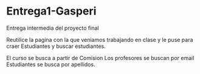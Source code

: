 # Entrega1-Gasperi
Entrega intermedia del proyecto final

Reutilice la pagina con la que veniamos trabajando en clase y le puse para craer Estudiantes y buscar estudiantes.

El curso se busca a partir de Comision
Los profesores se buscan por email
Estudiantes se busca por apellidos.
